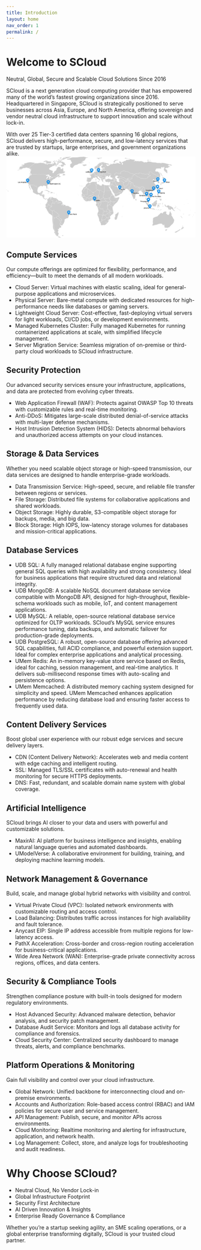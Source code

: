 ```yaml
---
title: Introduction
layout: home
nav_order: 1
permalink: /
---
```

# Welcome to SCloud

Neutral, Global, Secure and Scalable Cloud Solutions Since 2016

SCloud is a next generation cloud computing provider that has empowered many of the world’s fastest growing organizations since 2016. Headquartered in Singapore, SCloud is strategically positioned to serve businesses across Asia, Europe, and North America, offering sovereign and vendor neutral cloud infrastructure to support innovation and scale without lock-in.

With over 25 Tier-3 certified data centers spanning 16 global regions, SCloud delivers high-performance, secure, and low-latency services that are trusted by startups, large enterprises, and government organizations alike.
![1](/assets/images/scloud-region-map.webp)

## Compute Services

Our compute offerings are optimized for flexibility, performance, and efficiency—built to meet the demands of all modern workloads.
- Cloud Server: Virtual machines with elastic scaling, ideal for general-purpose applications and microservices.
- Physical Server: Bare-metal compute with dedicated resources for high-performance needs like databases or gaming servers.
- Lightweight Cloud Server: Cost-effective, fast-deploying virtual servers for light workloads, CI/CD jobs, or development environments.
- Managed Kubernetes Cluster: Fully managed Kubernetes for running containerized applications at scale, with simplified lifecycle management.
- Server Migration Service: Seamless migration of on-premise or third-party cloud workloads to SCloud infrastructure.

## Security Protection

Our advanced security services ensure your infrastructure, applications, and data are protected from evolving cyber threats.
- Web Application Firewall (WAF): Protects against OWASP Top 10 threats with customizable rules and real-time monitoring.
- Anti-DDoS: Mitigates large-scale distributed denial-of-service attacks with multi-layer defense mechanisms.
- Host Intrusion Detection System (HIDS): Detects abnormal behaviors and unauthorized access attempts on your cloud instances.

## Storage & Data Services

Whether you need scalable object storage or high-speed transmission, our data services are designed to handle enterprise-grade workloads.
- Data Transmission Service: High-speed, secure, and reliable file transfer between regions or services.
- File Storage: Distributed file systems for collaborative applications and shared workloads.
- Object Storage: Highly durable, S3-compatible object storage for backups, media, and big data.
- Block Storage: High IOPS, low-latency storage volumes for databases and mission-critical applications.

## Database Services

- UDB SQL: A fully managed relational database engine supporting general SQL queries with high availability and strong consistency. Ideal for business applications that require structured data and relational integrity.
- UDB MongoDB: A scalable NoSQL document database service compatible with MongoDB API, designed for high-throughput, flexible-schema workloads such as mobile, IoT, and content management applications.
- UDB MySQL: A reliable, open-source relational database service optimized for OLTP workloads. SCloud’s MySQL service ensures performance tuning, data backups, and automatic failover for production-grade deployments.
- UDB PostgreSQL: A robust, open-source database offering advanced SQL capabilities, full ACID compliance, and powerful extension support. Ideal for complex enterprise applications and analytical processing.
- UMem Redis: An in-memory key-value store service based on Redis, ideal for caching, session management, and real-time analytics. It delivers sub-millisecond response times with auto-scaling and persistence options.
- UMem Memcached: A distributed memory caching system designed for simplicity and speed. UMem Memcached enhances application performance by reducing database load and ensuring faster access to frequently used data.

## Content Delivery Services

Boost global user experience with our robust edge services and secure delivery layers.
- CDN (Content Delivery Network): Accelerates web and media content with edge caching and intelligent routing.
- SSL: Managed TLS/SSL certificates with auto-renewal and health monitoring for secure HTTPS deployments.
- DNS: Fast, redundant, and scalable domain name system with global coverage.

## Artificial Intelligence

SCloud brings AI closer to your data and users with powerful and customizable solutions.
- MaxirAI: AI platform for business intelligence and insights, enabling natural language queries and automated dashboards.
- UModelVerse: A collaborative environment for building, training, and deploying machine learning models.

## Network Management & Governance

Build, scale, and manage global hybrid networks with visibility and control.
- Virtual Private Cloud (VPC): Isolated network environments with customizable routing and access control.
- Load Balancing: Distributes traffic across instances for high availability and fault tolerance.
- Anycast EIP: Single IP address accessible from multiple regions for low-latency access.
- PathX Acceleration: Cross-border and cross-region routing acceleration for business-critical applications.
- Wide Area Network (WAN): Enterprise-grade private connectivity across regions, offices, and data centers.

## Security & Compliance Tools

Strengthen compliance posture with built-in tools designed for modern regulatory environments.
- Host Advanced Security: Advanced malware detection, behavior analysis, and security patch management.
- Database Audit Service: Monitors and logs all database activity for compliance and forensics.
- Cloud Security Center: Centralized security dashboard to manage threats, alerts, and compliance benchmarks.

## Platform Operations & Monitoring

Gain full visibility and control over your cloud infrastructure.
- Global Network: Unified backbone for interconnecting cloud and on-premise environments.
- Accounts and Authorization: Role-based access control (RBAC) and IAM policies for secure user and service management.
- API Management: Publish, secure, and monitor APIs across environments.
- Cloud Monitoring: Realtime monitoring and alerting for infrastructure, application, and network health.
- Log Management: Collect, store, and analyze logs for troubleshooting and audit readiness.

# Why Choose SCloud?

- Neutral Cloud, No Vendor Lock-in
- Global Infrastructure Footprint
- Security First Architecture
- AI Driven Innovation & Insights
- Enterprise Ready Governance & Compliance

Whether you’re a startup seeking agility, an SME scaling operations, or a global enterprise transforming digitally, SCloud is your trusted cloud partner.